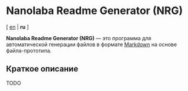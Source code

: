 <!-- This file was automatically generated by Nanolaba Readme Generator (NRG) -->
<!-- Visit https://github.com/nanolaba/readme-generator for details -->

# Nanolaba Readme Generator (NRG)

[ [en](README.md) | **ru** ]

**Nanolaba Readme Generator (NRG)** — это программа для автоматической генерации файлов в формате
[Markdown]( https://en.wikipedia.org/wiki/Markdown) на основе файла-прототипа.

## Краткое описание

TODO
